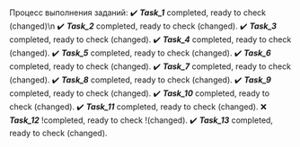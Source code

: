 Процесс выполнения заданий:
    :heavy_check_mark: ***Task_1*** completed, ready to check (changed)\\n
    :heavy_check_mark: ***Task_2*** completed, ready to check (changed).
    :heavy_check_mark: ***Task_3*** completed, ready to check (changed).
    :heavy_check_mark: ***Task_4*** completed, ready to check (changed).
    :heavy_check_mark: ***Task_5*** completed, ready to check (changed).
    :heavy_check_mark: ***Task_6*** completed, ready to check (changed).
    :heavy_check_mark: ***Task_7*** completed, ready to check (changed).
    :heavy_check_mark: ***Task_8*** completed, ready to check (changed).
    :heavy_check_mark: ***Task_9*** completed, ready to check (changed).
    :heavy_check_mark: ***Task_10*** completed, ready to check (changed).
    :heavy_check_mark: ***Task_11*** completed, ready to check (changed).
    :x: ***Task_12*** !completed, ready to check !(changed).
    :heavy_check_mark: ***Task_13*** completed, ready to check (changed).